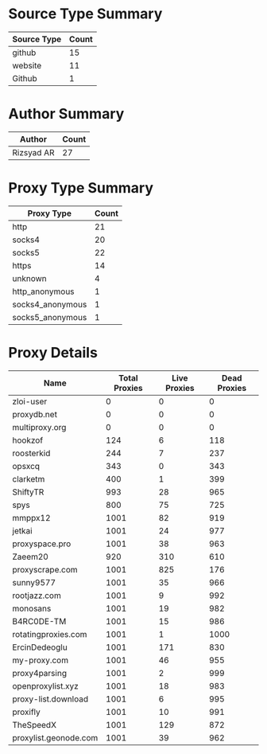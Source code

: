 # Source Type Summary

| Source Type | Count |
|-------------|-------|
| github | 15 |
| website | 11 |
| Github | 1 |


# Author Summary

| Author | Count |
|--------|-------|
| Rizsyad AR | 27 |


# Proxy Type Summary

| Proxy Type | Count |
|------------|-------|
| http | 21 |
| socks4 | 20 |
| socks5 | 22 |
| https | 14 |
| unknown | 4 |
| http_anonymous | 1 |
| socks4_anonymous | 1 |
| socks5_anonymous | 1 |


# Proxy Details

| Name | Total Proxies | Live Proxies | Dead Proxies |
|------|---------------|--------------|---------------|
| zloi-user | 0 | 0 | 0 |
| proxydb.net | 0 | 0 | 0 |
| multiproxy.org | 0 | 0 | 0 |
| hookzof | 124 | 6 | 118 |
| roosterkid | 244 | 7 | 237 |
| opsxcq | 343 | 0 | 343 |
| clarketm | 400 | 1 | 399 |
| ShiftyTR | 993 | 28 | 965 |
| spys | 800 | 75 | 725 |
| mmppx12 | 1001 | 82 | 919 |
| jetkai | 1001 | 24 | 977 |
| proxyspace.pro | 1001 | 38 | 963 |
| Zaeem20 | 920 | 310 | 610 |
| proxyscrape.com | 1001 | 825 | 176 |
| sunny9577 | 1001 | 35 | 966 |
| rootjazz.com | 1001 | 9 | 992 |
| monosans | 1001 | 19 | 982 |
| B4RC0DE-TM | 1001 | 15 | 986 |
| rotatingproxies.com | 1001 | 1 | 1000 |
| ErcinDedeoglu | 1001 | 171 | 830 |
| my-proxy.com | 1001 | 46 | 955 |
| proxy4parsing | 1001 | 2 | 999 |
| openproxylist.xyz | 1001 | 18 | 983 |
| proxy-list.download | 1001 | 6 | 995 |
| proxifly | 1001 | 10 | 991 |
| TheSpeedX | 1001 | 129 | 872 |
| proxylist.geonode.com | 1001 | 39 | 962 |
